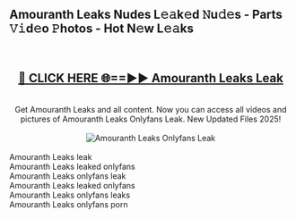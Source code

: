 <h2>Amouranth Leaks Nudes L𝚎𝚊k𝚎d 𝙽u𝚍𝚎s - Parts 𝚅𝚒d𝚎o 𝙿hotos - Hot N𝚎w L𝚎𝚊ks</h2>
<br>
<div align="center">
<h2><a href="https://213.232.235.80/live/video.php?q=amouranth-leaks" rel="nofollow">🔴 CLICK HERE 🌐==►► Amouranth Leaks Leak</a></h2>
<br>
Get Amouranth Leaks and all content. Now you can access all videos and pictures of Amouranth Leaks Onlyfans Leak. New Updated Files 2025!
<br>
<br>
<a href="https://213.232.235.80/live/video.php?q=amouranth-leaks" rel="nofollow" data-target="animated-image.originalLink"><img src="https://i.imgur.com/1EjSzPs.png" alt="Amouranth Leaks Onlyfans Leak" style="max-width: 100%; display: inline-block;" data-target="animated-image.originalImage"></a>
</div>
<br>
Amouranth Leaks leak<br>
Amouranth Leaks leaked onlyfans<br>
Amouranth Leaks onlyfans leak<br>
Amouranth Leaks leaked onlyfans<br>
Amouranth Leaks onlyfans leaks<br>
Amouranth Leaks onlyfans porn
